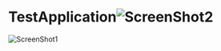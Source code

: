 # TestApplication![ScreenShot2](https://user-images.githubusercontent.com/104433596/195991798-2c9da0e5-fe1e-4e86-baec-c8ff261d8003.JPG)
![ScreenShot1](https://user-images.githubusercontent.com/104433596/195991800-a75ff1e4-08e5-4734-b4b7-d64d4661dff2.JPG)
